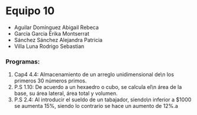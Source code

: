 # Equipo 10

- Aguilar Domínguez Abigail Rebeca
- Garcia Garcia Erika Montserrat
- Sánchez Sánchez Alejandra Patricia
- Villa Luna Rodrigo Sebastian

### Programas:

1. Cap4 4.4: Almacenamiento de un arreglo unidimensional de\n los primeros 30 números primos.
2. P.S 1.10: De acuerdo a un hexaedro o cubo, se calcula el\n área de la base, su área lateral, área total y volumen.
3. P.S 2.4: Al introducir el sueldo de un tabajador, siendo\n inferior a $1000 se aumenta 15%, siendo lo contrario se hace un aumento de 12%.a
